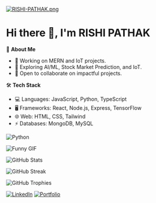 [![RISHI-PATHAK.png](https://i.postimg.cc/GtgCmmW9/RISHI-PATHAK.png)](https://postimg.cc/rR4bhMFL)
# Hi there 👋, I'm RISHI PATHAK

🌟 **About Me**  
- 🔭 Working on MERN and IoT projects.  
- 🌱 Exploring AI/ML, Stock Market Prediction, and IoT.  
- 👯 Open to collaborate on impactful projects.  

🛠️ **Tech Stack**  
- 💻 Languages: JavaScript, Python, TypeScript 
- 🖥️ Frameworks: React, Node.js, Express, TensorFlow 
- 🌐 Web: HTML, CSS, Tailwind  
- ⚡ Databases: MongoDB, MySQL  

![Python](https://img.shields.io/badge/Python-3776AB?style=for-the-badge&logo=python&logoColor=white)

![Funny GIF](https://i.giphy.com/media/v1.Y2lkPTc5MGI3NjExNW90NzR3dWx2MGVmeTZxYXBwM2dwOHR6cHVteTdzYjlpZjZpYWszdCZlcD12MV9pbnRlcm5hbF9naWZfYnlfaWQmY3Q9Zw/bJ4TVNYNUympPgcpem/giphy.gif)

![GitHub Stats](https://github-readme-stats.vercel.app/api?username=rishifx&show_icons=true&theme=radical)

![GitHub Streak](https://streak-stats.demolab.com/?user=rishifx&theme=radical)

![GitHub Trophies](https://github-profile-trophy.vercel.app/?username=rishifx&theme=onedark)

[![LinkedIn](https://img.shields.io/badge/LinkedIn-0A66C2?style=for-the-badge&logo=linkedin&logoColor=white)](https://linkedin.com/in/rishifx)
[![Portfolio](https://img.shields.io/badge/Portfolio-ff69b4?style=for-the-badge&logo=website&logoColor=white)](https://rishipathak.vercel.app.com)

